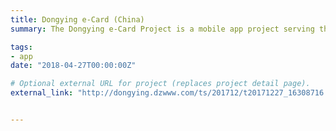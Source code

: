 ```yaml
---
title: Dongying e-Card (China)
summary: The Dongying e-Card Project is a mobile app project serving the citizen of Dongying Shandong, China. Dongying e-Card app has rich functions. It can help people register to see doctors, scan QRcode to pay, pay for property fees, utilities, and so on. As a project manager, I led a 10 people developing team. I was responsible for designing the prototype of Dongying e-Card app, integrating the services of China UnionPay Merchant Services Company, Ltd. and software interface negotiation with the Social Security Administration, library, hospital, and other institutions in Dongying.

tags:
- app
date: "2018-04-27T00:00:00Z"

# Optional external URL for project (replaces project detail page).
external_link: "http://dongying.dzwww.com/ts/201712/t20171227_16308716.htm"


---
```


